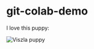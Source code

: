 # git-colab-demo
I love this puppy:

![Viszla puppy](https://www.google.com/url?sa=i&source=images&cd=&cad=rja&uact=8&ved=2ahUKEwjpw5CPkM7gAhV0JTQIHc9SChMQjRx6BAgBEAU&url=https%3A%2F%2Fmarketplace.akc.org%2Fpuppies%2Fvizsla&psig=AOvVaw3tqKpFph_U7kCasBqAJvhf&ust=1550883154133196)